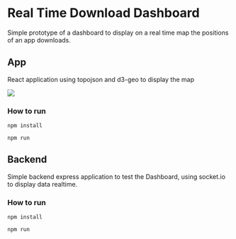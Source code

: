 # Real Time Download Dashboard
Simple prototype of a dashboard to display on a real time map the positions of an app downloads.


## App
React application using topojson and d3-geo to display the map

![](https://pasteboard.co/JflFIiv.png)


### How to run

`npm install`

`npm run`

## Backend
Simple backend express application to test the Dashboard, using socket.io to display data realtime.

### How to run

`npm install`

`npm run`
